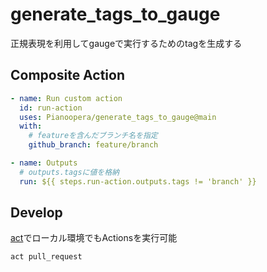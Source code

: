# generate_tags_to_gauge

正規表現を利用してgaugeで実行するためのtagを生成する

## Composite Action

```yaml
- name: Run custom action
  id: run-action
  uses: Pianoopera/generate_tags_to_gauge@main
  with:
    # featureを含んだブランチ名を指定
    github_branch: feature/branch

- name: Outputs
  # outputs.tagsに値を格納
  run: ${{ steps.run-action.outputs.tags != 'branch' }}
```

## Develop

[act](https://github.com/nektos/act)でローカル環境でもActionsを実行可能

```shell
act pull_request
```
